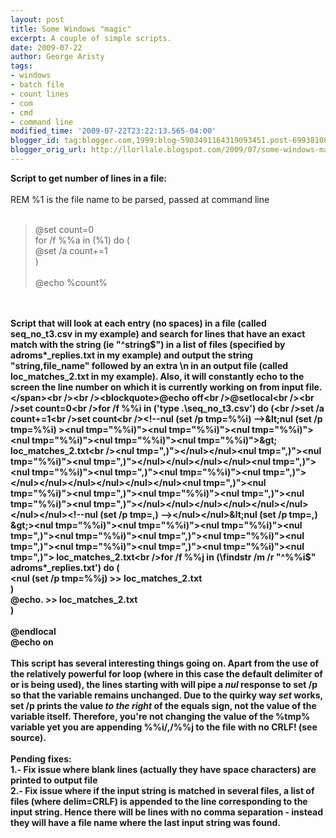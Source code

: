 ```yaml
---
layout: post
title: Some Windows "magic"
excerpt: A couple of simple scripts.
date: 2009-07-22
author: George Aristy
tags:
- windows
- batch file
- count lines
- com
- cmd
- command line
modified_time: '2009-07-22T23:22:13.565-04:00'
blogger_id: tag:blogger.com,1999:blog-5903491164319093451.post-6993810850277575428
blogger_orig_url: http://llorllale.blogspot.com/2009/07/some-windows-magic.html
---
```


<span style="font-weight: bold;">Script to get number of lines in a file:</span><br /><br />REM %1 is the file name to be parsed, passed at command line<br /><br /><blockquote>@set count=0<br />for /f %%a in (%1) do (<br />@set /a count+=1<br />)<br /><br />@echo %count%</blockquote><br /><br /><span style="font-weight: bold;">Script that will look at each entry (no spaces) in a file (called seq_no_t3.csv in my example) and search for lines that have an exact match with the string (ie "^string$") in a list of files (specified by adroms*_replies.txt in my example) and output the string "string,file_name" followed by an extra \n in an output file (called loc_matches_2.txt in my example). Also, it will constantly echo to the screen the line number on which it is currently working on from input file.</span><br /><br /><blockquote>@echo off<br />@setlocal<br /><br />set count=0<br />for /f %%i in ('type .\seq_no_t3.csv') do (<br />set /a count+=1<br />set count<br /><!--nul (set /p tmp=%%i) -->&lt;nul (set /p tmp=%%i) ><nul tmp="%%i)"><nul tmp="%%i)"><nul tmp="%%i)"><nul tmp="%%i)"><nul tmp="%%i)"><nul tmp="%%i)">&gt; loc_matches_2.txt<br /><nul tmp=",)"></nul></nul><nul tmp=",)"><nul tmp="%%i)"><nul tmp=",)"></nul></nul></nul></nul><nul tmp=",)"><nul tmp="%%i)"><nul tmp=",)"><nul tmp="%%i)"><nul tmp=",)"></nul></nul></nul></nul></nul></nul><nul tmp=",)"><nul tmp="%%i)"><nul tmp=",)"><nul tmp="%%i)"><nul tmp=",)"><nul tmp="%%i)"><nul tmp=",)"></nul></nul></nul></nul></nul></nul></nul></nul><!--nul (set /p tmp=,) --></nul></nul>&lt;nul (set /p tmp=,) &gt;><nul tmp="%%i)"><nul tmp="%%i)"><nul tmp="%%i)"><nul tmp=",)"><nul tmp="%%i)"><nul tmp=",)"><nul tmp="%%i)"><nul tmp=",)"><nul tmp="%%i)"><nul tmp=",)"><nul tmp="%%i)"><nul tmp=",)"> loc_matches_2.txt<br />for /f %%j in (\findstr /m /r "^%%i$" adroms*_replies.txt') do (<br /><nul tmp="%%j)"></nul></nul></nul><nul tmp="%%j)"><nul tmp="%%i)"><nul tmp=",)"><nul tmp="%%j)"></nul></nul></nul></nul></nul></nul><nul tmp="%%j)"><nul tmp="%%i)"><nul tmp=",)"><nul tmp="%%j)"><nul tmp="%%i)"><nul tmp=",)"><nul tmp="%%j)"></nul></nul></nul></nul></nul></nul></nul></nul></nul><nul tmp="%%j)"><nul tmp="%%i)"><nul tmp=",)"><nul tmp="%%j)"><nul tmp="%%i)"><nul tmp=",)"><nul tmp="%%j)"><nul tmp="%%i)"><nul tmp=",)"><nul tmp="%%j)"></nul></nul></nul></nul></nul></nul></nul></nul></nul></nul></nul></nul><!--nul (set /p tmp=%%j) --></nul></nul></nul></nul>&lt;nul (set /p tmp=%%j) &gt;&gt;<nul tmp="%%i)"><nul tmp="%%i)"><nul tmp="%%i)"><nul tmp="%%i)"><nul tmp=",)"><nul tmp="%%j)"><nul tmp="%%i)"><nul tmp=",)"><nul tmp="%%j)"><nul tmp="%%i)"><nul tmp=",)"><nul tmp="%%j)"><nul tmp="%%i)"><nul tmp=",)"><nul tmp="%%j)"><nul tmp="%%i)"><nul tmp=",)"><nul tmp="%%j)"> loc_matches_2.txt<br />)<br />@echo. >> loc_matches_2.txt<br />)<br /><br />@endlocal<br />@echo on</nul></nul></nul></nul></nul></nul></nul></nul></nul></nul></nul></nul></nul></nul></nul></nul></nul></nul></blockquote><nul tmp="%%i)"><nul tmp=",)"><nul tmp="%%j)"><nul tmp="%%i)"><nul tmp=",)"><nul tmp="%%j)"><nul tmp="%%i)"><nul tmp=",)"><nul tmp="%%j)"><br /><br />This script has several interesting things going on. Apart from the use of the relatively powerful for loop (where in this case the default delimiter of <space> or <enter> is being used), the lines starting with<span style="font-weight: bold;"> <nul><span style="font-weight: bold;"> </span></nul></span>will pipe a <span style="font-style: italic;">nul</span> response to set /p so that the variable remains unchanged. Due to the quirky way <span style="font-style: italic;">set</span> works, set /p prints the value <span style="font-style: italic;">to the right</span> of the equals sign, not the value of the variable itself. Therefore, you're not changing the value of the %tmp% variable yet you are appending %%i/,/%%j to the file <span style="font-weight: bold;">with no CRLF</span>! (see source).<br /><br />Pending fixes:<br />1.- Fix issue where blank lines (actually they have space characters) are printed to output file<br />2.- Fix issue where if the input string is matched in several files, a list of files (where delim=CRLF) is appended to the line corresponding to the input string. Hence there will be lines with no comma separation - instead they will have a file name where the last input string was found.<br /><br /></enter></space></nul></nul></nul></nul></nul></nul></nul></nul></nul>

